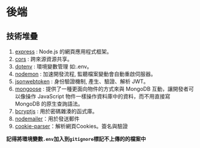 # 後端

## 技術堆疊

1. [express](https://expressjs.com/) : Node.js 的網頁應用程式框架。
2. [cors](https://www.npmjs.com/package/cors) : 跨來源資源共享。
3. [dotenv](https://www.npmjs.com/package/dotenv) : 環境變數管理 如:.env。
4. [nodemon](https://www.npmjs.com/package/nodemon) : 加速開發流程, 監聽檔案變動會自動重啟伺服器。
5. [jsonwebtoken](https://www.npmjs.com/package/jsonwebtoken) : 身份驗證機制, 產生、驗證、解析 JWT。
6. [mongoose](https://mongoosejs.com/) : 提供了一種更面向物件的方式來與 MongoDB 互動，讓開發者可以像操作 JavaScript 物件一樣操作資料庫中的資料，而不用直接寫 MongoDB 的原生查詢語法。 
7. [bcryptjs](https://www.npmjs.com/package/bcrypt) : 用於密碼雜湊的函式庫。
8. [nodemailer](https://www.nodemailer.com/)：用於發送郵件
9. [cookie-parser](https://www.npmjs.com/package/cookie-parser)：解析網頁Cookies。簽名與驗證

**記得將環境變數`.env`加入到`gitignore`標記不上傳的的檔案中**